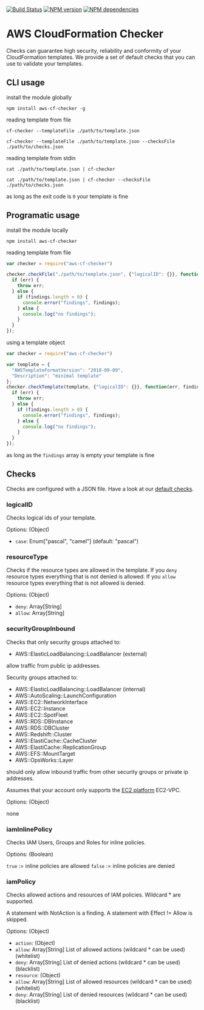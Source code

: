 [![Build Status](https://secure.travis-ci.org/widdix/aws-cf-checker.png)](http://travis-ci.org/widdix/aws-cf-checker)
[![NPM version](https://badge.fury.io/js/aws-cf-checker.png)](http://badge.fury.io/js/aws-cf-checker)
[![NPM dependencies](https://david-dm.org/widdix/aws-cf-checker.png)](https://david-dm.org/widdix/aws-cf-checker)

# AWS CloudFormation Checker

Checks can guarantee high security, reliability and conformity of your CloudFormation templates. We provide a set of default checks that you can use to validate your templates.

## CLI usage

install the module globally

```
npm install aws-cf-checker -g
```

reading template from file

```
cf-checker --templateFile ./path/to/template.json

cf-checker --templateFile ./path/to/template.json --checksFile ./path/to/checks.json
```

reading template from stdin

```
cat ./path/to/template.json | cf-checker

cat ./path/to/template.json | cf-checker --checksFile ./path/to/checks.json
```

as long as the exit code is `0` your template is fine

## Programatic usage

install the module locally

```
npm install aws-cf-checker
```

reading template from file

```javascript
var checker = require("aws-cf-checker")

checker.checkFile("./path/to/template.json", {"logicalID": {}}, function(err, findings) {
  if (err) {
    throw err;
  } else {
    if (findings.length > 0) {
      console.error("findings", findings);
    } else {
      console.log("no findings");
    }
  }
});
```

using a template object

```javascript
var checker = require("aws-cf-checker")

var template = {
  "AWSTemplateFormatVersion": "2010-09-09",
  "Description": "minimal template"
};
checker.checkTemplate(template, {"logicalID": {}}, function(err, findings) {
  if (err) {
    throw err;
  } else {
    if (findings.length > 0) {
      console.error("findings", findings);
    } else {
      console.log("no findings");
    }
  }
});
```

as long as the `findings` array is empty your template is fine

## Checks

Checks are configured with a JSON file. Have a look at our [default checks](https://github.com/widdix/aws-cf-checker/blob/master/checks.json). 

### logicalID

Checks logical ids of your template.

Options: (Object)

* `case`: Enum["pascal", "camel"] (default: "pascal")

### resourceType

Checks if the resource types are allowed in the template.
If you `deny` resource types everything that is not denied is allowed.
If you `allow` resource types everything that is not allowed is denied.

Options: (Object)

* `deny`: Array[String]
* `allow`: Array[String]

### securityGroupInbound

Checks that only security groups attached to:

* AWS::ElasticLoadBalancing::LoadBalancer (external)

allow traffic from public ip addresses.

Security groups attached to:

* AWS::ElasticLoadBalancing::LoadBalancer (internal)
* AWS::AutoScaling::LaunchConfiguration
* AWS::EC2::NetworkInterface
* AWS::EC2::Instance
* AWS::EC2::SpotFleet
* AWS::RDS::DBInstance
* AWS::RDS::DBCluster
* AWS::Redshift::Cluster
* AWS::ElastiCache::CacheCluster
* AWS::ElastiCache::ReplicationGroup
* AWS::EFS::MountTarget
* AWS::OpsWorks::Layer

should only allow inbound traffic from other security groups or private ip addresses.

Assumes that your account only supports the [EC2 platform](https://docs.aws.amazon.com/AWSEC2/latest/UserGuide/ec2-supported-platforms.html) EC2-VPC.

Options: (Object)

none

### iamInlinePolicy

Checks IAM Users, Groups and Roles for inline policies.

Options: (Boolean)

`true` := inline policies are allowed
`false` := inline policies are denied

### iamPolicy

Checks allowed actions and resources of IAM policies. Wildcard * are supported.

A statement with NotAction is a finding. A statement with Effect != Allow is skipped.

Options: (Object)

* `action`: (Object)
 * `allow`: Array[String] List of allowed actions (wildcard * can be used) (whitelist)
 * `deny`: Array[String] List of denied actions (wildcard * can be used) (blacklist)
* `resource`: (Object)
 * `allow`: Array[String] List of allowed resources (wildcard * can be used) (whitelist)
 * `deny`: Array[String] List of denied resources (wildcard * can be used) (blacklist)
